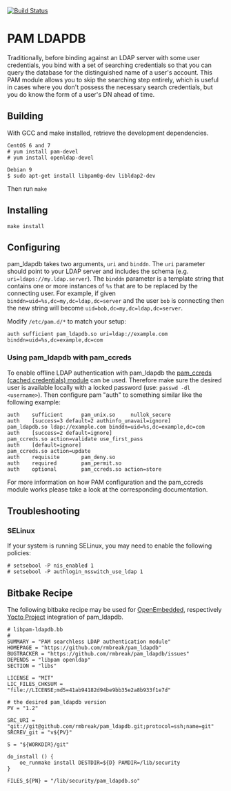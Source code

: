 [![Build Status](https://travis-ci.org/rmbreak/pam_ldapdb.svg?branch=master)](https://travis-ci.org/rmbreak/pam_ldapdb)

# PAM LDAPDB
Traditionally, before binding against an LDAP server with some user
credentials, you bind with a set of searching credentials so that you can query
the database for the distinguished name of a user's account. This PAM module
allows you to skip the searching step entirely, which is useful in cases where
you don't possess the necessary search credentials, but you do know the form of
a user's DN ahead of time.

## Building
With GCC and make installed, retrieve the development dependencies.

    CentOS 6 and 7
    # yum install pam-devel
    # yum install openldap-devel

    Debian 9
    $ sudo apt-get install libpam0g-dev libldap2-dev

Then run `make`

## Installing
`make install`

## Configuring
pam_ldapdb takes two arguments, `uri` and `binddn`. The `uri` parameter should
point to your LDAP server and includes the schema (e.g.
`uri=ldaps://my.ldap.server`). The `binddn` parameter is a template string that
contains one or more instances of `%s` that are to be replaced by the
connecting user. For example, if given `binddn=uid=%s,dc=my,dc=ldap,dc=server`
and the user `bob` is connecting then the new string will become
`uid=bob,dc=my,dc=ldap,dc=server`.

Modify `/etc/pam.d/*` to match your setup:

    auth sufficient pam_ldapdb.so uri=ldap://example.com binddn=uid=%s,dc=example,dc=com

### Using pam_ldapdb with pam_ccreds
To enable offline LDAP authentication with pam_ldapdb the [pam_ccreds (cached
credentials) module](https://github.com/PADL/pam_ccreds) can be used. Therefore
make sure the desired user is available locally with a locked password (use:
`passwd -dl <username>`). Then configure pam "auth" to something similar like
the following example:

	auth    sufficient      pam_unix.so     nullok_secure
	auth    [success=3 default=2 authinfo_unavail=ignore]      pam_ldapdb.so ldap://example.com binddn=uid=%s,dc=example,dc=com
	auth    [success=2 default=ignore]                         pam_ccreds.so action=validate use_first_pass
	auth    [default=ignore]                                   pam_ccreds.so action=update
	auth    requisite       pam_deny.so
	auth    required        pam_permit.so
	auth    optional        pam_ccreds.so action=store

For more information on how PAM configuration and the pam_ccreds module works
please take a look at the corresponding documentation.

## Troubleshooting
### SELinux
If your system is running SELinux, you may need to enable the following policies:

    # setsebool -P nis_enabled 1
    # setsebool -P authlogin_nsswitch_use_ldap 1

## Bitbake Recipe
The following bitbake recipe may be used for [OpenEmbedded](https://www.openembedded.org),
respectively [Yocto Project](https://www.yoctoproject.org/) integration of pam_ldapdb.
```
# libpam-ldapdb.bb
#
SUMMARY = "PAM searchless LDAP authentication module"
HOMEPAGE = "https://github.com/rmbreak/pam_ldapdb"
BUGTRACKER = "https://github.com/rmbreak/pam_ldapdb/issues"
DEPENDS = "libpam openldap"
SECTION = "libs"

LICENSE = "MIT"
LIC_FILES_CHKSUM = "file://LICENSE;md5=41ab94182d94be9bb35e2a8b933f1e7d"

# the desired pam_ldapdb version
PV = "1.2"

SRC_URI = "git://git@github.com/rmbreak/pam_ldapdb.git;protocol=ssh;name=git"
SRCREV_git = "v${PV}"

S = "${WORKDIR}/git"

do_install () {
	oe_runmake install DESTDIR=${D} PAMDIR=/lib/security
}

FILES_${PN} = "/lib/security/pam_ldapdb.so"
```
